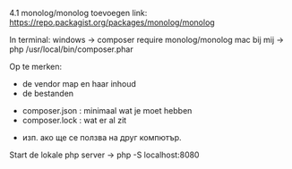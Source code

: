 4.1	monolog/monolog toevoegen 
link: https://repo.packagist.org/packages/monolog/monolog

In terminal:
windows -> composer require monolog/monolog
mac bij mij -> php /usr/local/bin/composer.phar

Op te merken:
- de vendor map en haar inhoud
- de bestanden 
+ composer.json : minimaal wat je moet hebben
+ composer.lock : wat er al zit
- изп. ако ще се ползва на друг компютър.


Start de lokale php server -> php -S localhost:8080